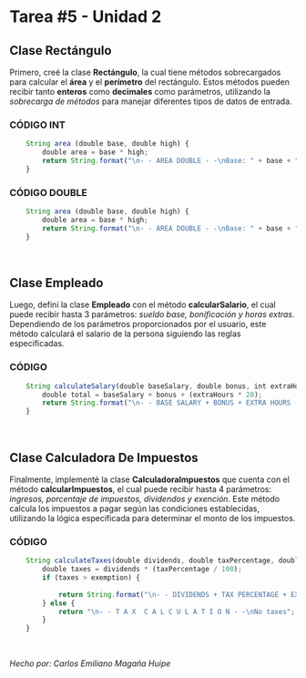 Tarea #5 - Unidad 2
=============

## Clase Rectángulo
Primero, creé la clase **Rectángulo**, la cual tiene métodos sobrecargados para calcular el **área** y el **perímetro** del rectángulo. Estos métodos pueden recibir tanto **enteros** como **decimales** como parámetros, utilizando la *sobrecarga de métodos* para manejar diferentes tipos de datos de entrada.

### CÓDIGO INT
```javascript
	String area (double base, double high) {
		double area = base * high;
		return String.format("\n- - AREA DOUBLE - -\nBase: " + base + "\nHigh: " + high + "\nArea: " + area);
	}
```

### CÓDIGO DOUBLE
```javascript
	String area (double base, double high) {
		double area = base * high;
		return String.format("\n- - AREA DOUBLE - -\nBase: " + base + "\nHigh: " + high + "\nArea: " + area);
	}
```
<br>

## Clase Empleado
Luego, definí la clase **Empleado** con el método **calcularSalario**, el cual puede recibir hasta 3 parámetros: *sueldo base, bonificación y horas extras*. Dependiendo de los parámetros proporcionados por el usuario, este método calculará el salario de la persona siguiendo las reglas especificadas.

### CÓDIGO
```javascript
	String calculateSalary(double baseSalary, double bonus, int extraHours){
		double total = baseSalary + bonus + (extraHours * 20);
		return String.format("\n- - BASE SALARY + BONUS + EXTRA HOURS - -\nSalary: " + baseSalary + "\nBonus: " + bonus + "\nExtra Hours: "+ extraHours +"\nTotal: " + total);
	}
```
<br>

## Clase Calculadora De Impuestos
Finalmente, implementé la clase **CalculadoraImpuestos** que cuenta con el método **calcularImpuestos**, el cual puede recibir hasta 4 parámetros: *ingresos, porcentaje de impuestos, dividendos y exención*. Este método calcula los impuestos a pagar según las condiciones establecidas, utilizando la lógica especificada para determinar el monto de los impuestos.

### CÓDIGO
```javascript
    String calculateTaxes(double dividends, double taxPercentage, double exemption) {
        double taxes = dividends * (taxPercentage / 100);
        if (taxes > exemption) {
        	
            return String.format("\n- - DIVIDENDS + TAX PERCENTAGE + EXEMPTION - -\nDividends: " + dividends +"\nTax Percentage: " + taxPercentage +"\nExemption: " + exemption + "\nTaxes: " + taxes);
        } else {
            return "\n- - T A X  C A L C U L A T I O N - -\nNo taxes";
        }
    }
```
<br>

*Hecho por: Carlos Emiliano Magaña Huipe*